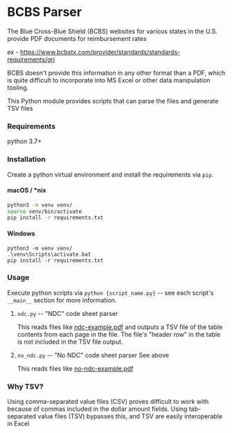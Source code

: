 # BCBS Parser

The Blue Cross-Blue Shield (BCBS) websites for various states in the U.S. provide PDF documents for reimbursement rates

ex - https://www.bcbstx.com/provider/standards/standards-requirements/gri

BCBS doesn't provide this information in any other format than a PDF, which is quite difficult to incorporate into 
MS Excel or other data manipulation tooling.

This Python module provides scripts that can parse the files and generate TSV files

### Requirements
python 3.7+

### Installation

Create a python virtual environment and install the requirements via `pip`.

#### macOS / *nix
```bash
python3 -m venv venv/
source venv/bin/activate
pip install -r requirements.txt
```

#### Windows
```shell
python3 -m venv venv/
.\venv\Scripts\activate.bat
pip install -r requirements.txt
```

### Usage

Execute python scripts via `python {script_name.py}` -- see each script's `__main__` section for more information.

1. `ndc.py` -- "NDC" code sheet parser 

    This reads files like [ndc-example.pdf](https://github.com/bmrobin/bcbs-parser/blob/main/ndc-example.pdf) and 
    outputs a TSV file of the table contents from each page in the file.  The file's "header row" in the table is not 
    included in the TSV file output.

2. `no_ndc.py` -- "No NDC" code sheet parser
    See above

    This reads files like [no-ndc-example.pdf](https://github.com/bmrobin/bcbs-parser/blob/main/no-ndc-example.pdf)

### Why TSV?

Using comma-separated value files (CSV) proves difficult to work with because of commas included in the dollar amount 
fields. Using tab-separated value files (TSV) bypasses this, and TSV are easily interoperable in Excel

